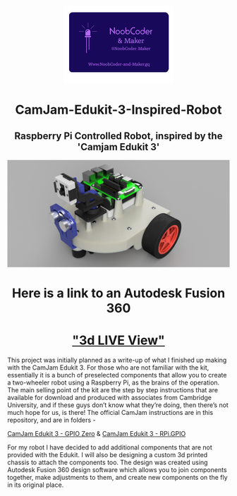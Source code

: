<div>
  <p align="center">
  <img src="Images/NoobCoder_Logo_Icon.png">
  </p>
</div>

<div>
  <H1 align="center">CamJam-Edukit-3-Inspired-Robot</H1>
  <H2 align="center">Raspberry Pi Controlled Robot, inspired by the 'Camjam Edukit 3'</H2>
</div>

<div>
  <p align="center"><img src="Images/Robot_Base_v14_Topside.png"></p>
  <H1 align="center">Here is a link to an Autodesk Fusion 360</H1>
  <H1 align="center"><a href="https://a360.co/2DKW5AY" target="_blank">"3d LIVE View"</a></H1>
</div>



This project was initially planned as a write-up of what I finished up making with the CamJam Edukit 3. For those who are not familiar with the kit, essentially it is a bunch of preselected components that allow you to create a two-wheeler robot using a Raspberry Pi, as the brains of the operation. The main selling point of the kit are the step by step instructions that are available for download and produced with associates from Cambridge University, and if these guys don’t know what they’re doing, then there’s not much hope for us, is there!
   The official CamJam instructions are in this repository, and are in folders - 
<div>
   <p>
     <a href="CamJam Edukit 3 - GPIO Zero" target="_blank">CamJam Edukit 3 - GPIO Zero</a>   &  
     <a href="CamJam Edukit 3 - RPi.GPIO" target="_blank">CamJam Edukit 3 - RPi.GPIO</a>
   </p>
</div>

   For my robot I have decided to add additional components that are not provided with the Edukit. I will also be designing a custom 3d printed chassis to attach the components too. The design was created using Autodesk Fusion 360 design software which allows you to join components together, make adjustments to them, and create new components on the fly in its original place.
